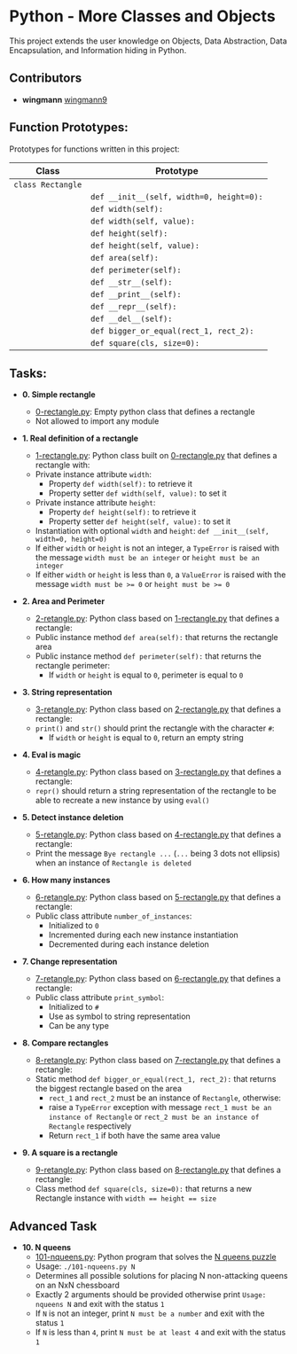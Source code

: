 # Python - More Classes and Objects

This project extends the user knowledge on  Objects, Data Abstraction, Data Encapsulation, and Information hiding in Python.


## Contributors
* **wingmann** [wingmann9](https://github.com/wingmann9/)

## Function Prototypes:
Prototypes for functions written in this project:

| Class | Prototype |
| ------------------------ | -------------------------------------------- |
| `class Rectangle` |  |
|  | `def __init__(self, width=0, height=0):` |
|  | `def width(self):` |
|  | `def width(self, value):` |
|  | `def height(self):` |
|  | `def height(self, value):` |
|  | `def area(self):` |
|  | `def perimeter(self):` |
|  | `def __str__(self):` |
|  | `def __print__(self):` |
|  | `def __repr__(self):` |
|  | `def __del__(self):` |
|  | `def bigger_or_equal(rect_1, rect_2):` |
|  | `def square(cls, size=0):` |


## Tasks:

* **0. Simple rectangle**
  * [0-rectangle.py](./0-rectangle.py): Empty python class that defines a rectangle
  * Not allowed to import any module


* **1. Real definition of a rectangle**
  * [1-rectangle.py](./1-rectangle.py): Python class built on [0-rectangle.py](./0-rectangle.py) that defines a rectangle with:
  * Private instance attribute `width`:
    * Property `def width(self):` to retrieve it
    * Property setter `def width(self, value):` to set it
  * Private instance attribute `height`:
    * Property `def height(self):` to retrieve it
    * Property setter `def height(self, value):` to set it
  * Instantiation with optional `width` and `height`: `def __init__(self, width=0, height=0)`
  * If either `width` or `height` is not an integer, a `TypeError` is raised with the message `width must be an integer` or `height must be an integer`
  * If either `width` or `height` is less than `0`, a `ValueError` is raised with the message `width must be >= 0` or `height must be >= 0`


* **2. Area and Perimeter**
  * [2-retangle.py](./2-rectangle.py): Python class based on [1-rectangle.py](./1-rectangle.py) that defines a rectangle:
  * Public instance method `def area(self):` that returns the rectangle area
  * Public instance method `def perimeter(self):` that returns the rectangle perimeter:
    * If `width` or `height` is equal to `0`, perimeter is equal to `0`


* **3. String representation**
  * [3-retangle.py](./3-rectangle.py): Python class based on [2-rectangle.py](./2-rectangle.py) that defines a rectangle:
  * `print()` and `str()` should print the rectangle with the character `#`:
    * If `width` or `height` is equal to `0`, return an empty string


* **4. Eval is magic**
  * [4-retangle.py](./4-rectangle.py): Python class based on [3-rectangle.py](./3-rectangle.py) that defines a rectangle:
  * `repr()` should return a string representation of the rectangle to be able to recreate a new instance by using `eval()`


* **5. Detect instance deletion**
  * [5-retangle.py](./5-rectangle.py): Python class based on [4-rectangle.py](./4-rectangle.py) that defines a rectangle:
  * Print the message `Bye rectangle ...` (`...` being 3 dots not ellipsis) when an instance of `Rectangle is deleted`


* **6. How many instances**
  * [6-retangle.py](./6-rectangle.py): Python class based on [5-rectangle.py](./5-rectangle.py) that defines a rectangle:
  * Public class attribute `number_of_instances`:
    * Initialized to `0`
    * Incremented during each new instance instantiation
    * Decremented during each instance deletion


* **7. Change representation**
  * [7-retangle.py](./7-rectangle.py): Python class based on [6-rectangle.py](./6-rectangle.py) that defines a rectangle:
  * Public class attribute `print_symbol`:
    * Initialized to `#`
    * Use as symbol to string representation
    * Can be any type


* **8. Compare rectangles**
  * [8-retangle.py](./8-rectangle.py): Python class based on [7-rectangle.py](./7-rectangle.py) that defines a rectangle:
  * Static method `def bigger_or_equal(rect_1, rect_2):` that returns the biggest rectangle based on the area
    * `rect_1` and `rect_2` must be an instance of `Rectangle`, otherwise:
    * raise a `TypeError` exception with message `rect_1 must be an instance of Rectangle` or `rect_2 must be an instance of Rectangle` respectively
    * Return `rect_1` if both have the same area value


* **9. A square is a rectangle**
  * [9-retangle.py](./9-rectangle.py): Python class based on [8-rectangle.py](./8-rectangle.py) that defines a rectangle:
  * Class method `def square(cls, size=0):` that returns a new Rectangle instance with `width == height == size`


## Advanced Task
* **10. N queens**
  * [101-nqueens.py](./101-nqueens.py): Python program that solves the [N queens puzzle](https://en.wikipedia.org/wiki/Eight_queens_puzzle)
  * Usage: `./101-nqueens.py N`
  * Determines all possible solutions for placing N non-attacking queens on an NxN chessboard
  * Exactly 2 arguments should be provided otherwise print `Usage: nqueens N` and exit with the status `1`
  * If `N` is not an integer, print `N must be a number` and exit with the status `1`
  * If `N` is less than `4`, print `N must be at least 4` and exit with the status `1`


